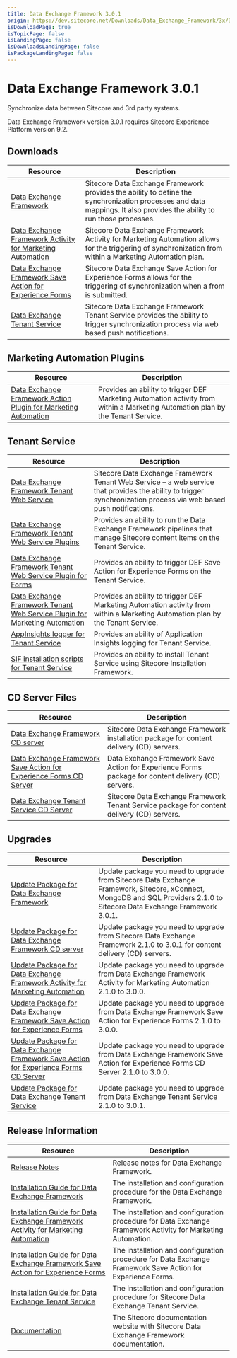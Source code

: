```yaml
---
title: Data Exchange Framework 3.0.1
origin: https://dev.sitecore.net/Downloads/Data_Exchange_Framework/3x/Data_Exchange_Framework_301.aspx
isDownloadPage: true
isTopicPage: false
isLandingPage: false
isDownloadsLandingPage: false
isPackageLandingPage: false
---
```


# Data Exchange Framework 3.0.1

Synchronize data between Sitecore and 3rd party systems.

  <Alert variant='warning' mb={4}>
    <AlertIcon />
    Data Exchange Framework version 3.0.1 requires Sitecore Experience Platform version 9.2.
  </Alert>
  

## Downloads

 | Resource | Description |
 | --- | --- |
 | [Data Exchange Framework](https://scdp.blob.core.windows.net/downloads/Data%20Exchange%20Framework/3x/Data%20Exchange%20Framework%20301/Secure/Data%20Exchange%20Framework%203.0.1%20rev.%2001402.zip) | Sitecore Data Exchange Framework provides the ability to define the synchronization processes and data mappings. It also provides the ability to run those processes. |
 | [Data Exchange Framework Activity for Marketing Automation](https://scdp.blob.core.windows.net/downloads/Data%20Exchange%20Framework/3x/Data%20Exchange%20Framework%20300/Secure/Data%20Exchange%20Framework%20Activity%20for%20Marketing%20Automation%203.0.0%20rev.%2001393.zip) | Sitecore Data Exchange Framework Activity for Marketing Automation allows for the triggering of synchronization from within a Marketing Automation plan. |
 | [Data Exchange Framework Save Action for Experience Forms](https://scdp.blob.core.windows.net/downloads/Data%20Exchange%20Framework/3x/Data%20Exchange%20Framework%20300/Secure/Data%20Exchange%20Framework%20Save%20Action%20for%20Experience%20Forms%203.0.0%20rev.%2001393.zip) | Sitecore Data Exchange Save Action for Experience Forms allows for the triggering of synchronization when a from is submitted. |
 | [Data Exchange Tenant Service](https://scdp.blob.core.windows.net/downloads/Data%20Exchange%20Framework/3x/Data%20Exchange%20Framework%20301/Secure/Sitecore%20DataExchange%20TenantService%203.0.1%20rev.%2001402.zip) | Sitecore Data Exchange Framework Tenant Service provides the ability to trigger synchronization process via web based push notifications. |

## Marketing Automation Plugins

 | Resource | Description |
 | --- | --- |
 | [Data Exchange Framework Action Plugin for Marketing Automation](https://scdp.blob.core.windows.net/downloads/Data%20Exchange%20Framework/3x/Data%20Exchange%20Framework%20300/Secure/Sitecore%20Data%20Exchange%20Framework%20Action%20Plugin%20for%20Marketing%20Automation%203.0.0%20rev.%2001393.zip) | Provides an ability to trigger DEF Marketing Automation activity from within a Marketing Automation plan by the Tenant Service. |

## Tenant Service

 | Resource | Description |
 | --- | --- |
 | [Data Exchange Framework Tenant Web Service](https://scdp.blob.core.windows.net/downloads/Data%20Exchange%20Framework/3x/Data%20Exchange%20Framework%20301/Secure/Sitecore%20Data%20Exchange%20Framework%20Tenant%20Web%20Service%203.0.1%20rev.%2001402.scwdp.zip) | Sitecore Data Exchange Framework Tenant Web Service – a web service that provides the ability to trigger synchronization process via web based push notifications. |
 | [Data Exchange Framework Tenant Web Service Plugins](https://scdp.blob.core.windows.net/downloads/Data%20Exchange%20Framework/3x/Data%20Exchange%20Framework%20301/Secure/Sitecore%20Data%20Exchange%20Framework%20Tenant%20Web%20Service%20Plugins%203.0.1%20rev.%2001402.scwdp.zip) | Provides an ability to run the Data Exchange Framework pipelines that manage Sitecore content items on the Tenant Service. |
 | [Data Exchange Framework Tenant Web Service Plugin for Forms](https://scdp.blob.core.windows.net/downloads/Data%20Exchange%20Framework/3x/Data%20Exchange%20Framework%20300/Secure/Sitecore%20Data%20Exchange%20Framework%20Tenant%20Web%20Service%20Plugin%20for%20Forms%203.0.0%20rev.%2001393.scwdp.zip) | Provides an ability to trigger DEF Save Action for Experience Forms on the Tenant Service. |
 | [Data Exchange Framework Tenant Web Service Plugin for Marketing Automation](https://scdp.blob.core.windows.net/downloads/Data%20Exchange%20Framework/3x/Data%20Exchange%20Framework%20300/Secure/Sitecore%20Data%20Exchange%20Framework%20Tenant%20Web%20Service%20Plugin%20for%20MA%203.0.0%20rev.%2001393.scwdp.zip) | Provides an ability to trigger DEF Marketing Automation activity from within a Marketing Automation plan by the Tenant Service. |
 | [AppInsights logger for Tenant Service](https://scdp.blob.core.windows.net/downloads/Data%20Exchange%20Framework/3x/Data%20Exchange%20Framework%20300/Secure/AppInsights%20logger%20for%20Tenant%20Service%203.0.0%20rev.%2001393.scwdp.zip) | Provides an ability of Application Insights logging for Tenant Service. |
 | [SIF installation scripts for Tenant Service](https://scdp.blob.core.windows.net/downloads/Data%20Exchange%20Framework/3x/Data%20Exchange%20Framework%20301/Secure/SIFInstallationScriptsforTenantService.zip) | Provides an ability to install Tenant Service using Sitecore Installation Framework. |

## CD Server Files

 | Resource | Description |
 | --- | --- |
 | [Data Exchange Framework CD server](https://scdp.blob.core.windows.net/downloads/Data%20Exchange%20Framework/3x/Data%20Exchange%20Framework%20301/Secure/Data%20Exchange%20Framework%20CD%20Server%203.0.1%20rev.%2001402.zip) | Sitecore Data Exchange Framework installation package for content delivery (CD) servers. |
 | [Data Exchange Framework Save Action for Experience Forms CD Server](https://scdp.blob.core.windows.net/downloads/Data%20Exchange%20Framework/3x/Data%20Exchange%20Framework%20300/Secure/Data%20Exchange%20Framework%20Save%20Action%20for%20Experience%20Forms%20CD%20Server%203.0.0%20rev.%2001393.zip) | Data Exchange Framework Save Action for Experience Forms package for content delivery (CD) servers. |
 | [Data Exchange Tenant Service CD Server](https://scdp.blob.core.windows.net/downloads/Data%20Exchange%20Framework/3x/Data%20Exchange%20Framework%20301/Secure/Sitecore%20DataExchange%20TenantService%20CD%20Server%203.0.1%20rev.%2001402.zip) | Sitecore Data Exchange Framework Tenant Service package for content delivery (CD) servers. |

## Upgrades

 | Resource | Description |
 | --- | --- |
 | [Update Package for Data Exchange Framework](https://scdp.blob.core.windows.net/downloads/Data%20Exchange%20Framework/3x/Data%20Exchange%20Framework%20301/Secure/Data%20Exchange%20Framework%20(update%20package)%203.0.1%20rev.%2001402.update) | Update package you need to upgrade from Sitecore Data Exchange Framework, Sitecore, xConnect, MongoDB and SQL Providers 2.1.0 to Sitecore Data Exchange Framework 3.0.1. |
 | [Update Package for Data Exchange Framework CD server](https://scdp.blob.core.windows.net/downloads/Data%20Exchange%20Framework/3x/Data%20Exchange%20Framework%20301/Secure/Data%20Exchange%20Framework%20CD%20Server%20(update%20package)%203.0.1%20rev.%2001402.update) | Update package you need to upgrade from Sitecore Data Exchange Framework 2.1.0 to 3.0.1 for content delivery (CD) servers. |
 | [Update Package for Data Exchange Framework Activity for Marketing Automation](https://scdp.blob.core.windows.net/downloads/Data%20Exchange%20Framework/3x/Data%20Exchange%20Framework%20300/Secure/Data%20Exchange%20Framework%20Activity%20for%20Marketing%20Automation%20(update%20package)%203.0.0%20rev.%2001393.update) | Update package you need to upgrade from Data Exchange Framework Activity for Marketing Automation 2.1.0 to 3.0.0. |
 | [Update Package for Data Exchange Framework Save Action for Experience Forms](https://scdp.blob.core.windows.net/downloads/Data%20Exchange%20Framework/3x/Data%20Exchange%20Framework%20300/Secure/Data%20Exchange%20Framework%20Save%20Action%20for%20Experience%20Forms%20(update%20package)%203.0.0%20rev.%2001393.update) | Update package you need to upgrade from Data Exchange Framework Save Action for Experience Forms 2.1.0 to 3.0.0. |
 | [Update Package for Data Exchange Framework Save Action for Experience Forms CD Server](https://scdp.blob.core.windows.net/downloads/Data%20Exchange%20Framework/3x/Data%20Exchange%20Framework%20300/Secure/Data%20Exchange%20Framework%20Save%20Action%20for%20Experience%20Forms%20CD%20Server%20(update%20package)%203.0.0%20rev.%2001393.update) | Update package you need to upgrade from Data Exchange Framework Save Action for Experience Forms CD Server 2.1.0 to 3.0.0. |
 | [Update Package for Data Exchange Tenant Service](https://scdp.blob.core.windows.net/downloads/Data%20Exchange%20Framework/3x/Data%20Exchange%20Framework%20301/Secure/Sitecore%20DataExchange%20TenantService%20(update%20package)%203.0.1%20rev.%2001402.update) | Update package you need to upgrade from Data Exchange Tenant Service 2.1.0 to 3.0.1. |

## Release Information

 | Resource | Description |
 | --- | --- |
 | [Release Notes](/downloads/Data_Exchange_Framework/3x/Data_Exchange_Framework_301/Release_Notes) | Release notes for Data Exchange Framework. |
 | [Installation Guide for Data Exchange Framework](https://scdp.blob.core.windows.net/downloads/Data%20Exchange%20Framework/3x/Data%20Exchange%20Framework%20301/Secure/Data_Exchange_Framework_3_0_1_Installation_Guide-en.pdf) | The installation and configuration procedure for the Data Exchange Framework. |
 | [Installation Guide for Data Exchange Framework Activity for Marketing Automation](https://scdp.blob.core.windows.net/downloads/Data%20Exchange%20Framework/3x/Data%20Exchange%20Framework%20300/Secure/Data_Exchange_Framework_3_0_Activity_for_Marketing-en.pdf) | The installation and configuration procedure for Data Exchange Framework Activity for Marketing Automation. |
 | [Installation Guide for Data Exchange Framework Save Action for Experience Forms](https://scdp.blob.core.windows.net/downloads/Data%20Exchange%20Framework/3x/Data%20Exchange%20Framework%20300/Secure/Data_Exchange_Framework_Save_Action_for_Experience-en.pdf) | The installation and configuration procedure for Data Exchange Framework Save Action for Experience Forms. |
 | [Installation Guide for Data Exchange Tenant Service](https://scdp.blob.core.windows.net/downloads/Data%20Exchange%20Framework/3x/Data%20Exchange%20Framework%20301/Secure/Data_Exchange_Framework_3_0_1_Tenant_Service_Insta-en.pdf) | The installation and configuration procedure for Sitecore Data Exchange Tenant Service. |
 | [Documentation](https://doc.sitecore.com/developers/def/30/data-exchange-framework/en/index-en.html) | The Sitecore documentation website with Sitecore Data Exchange Framework documentation. |